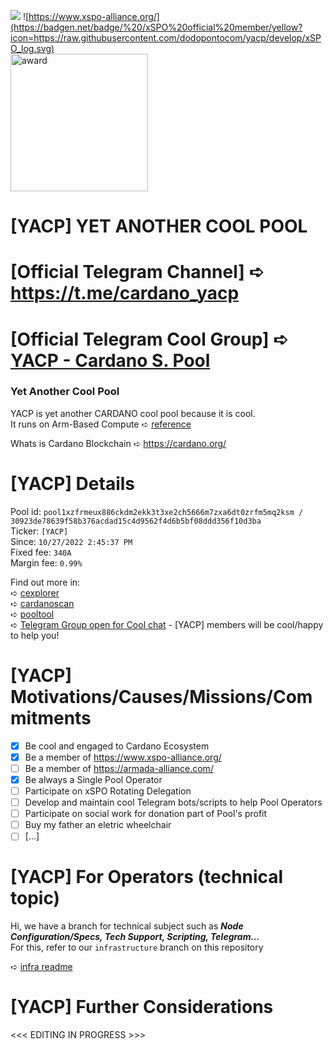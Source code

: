 ![](https://badgen.net/https/rodolfotiago.npkn.net/ada-price/) ![https://www.xspo-alliance.org/](https://badgen.net/badge/%20/xSPO%20official%20member/yellow?icon=https://raw.githubusercontent.com/dodopontocom/yacp/develop/xSPO_log.svg)  
<img src="https://js.cexplorer.io/img/award/a043982e305ece1af5cfa2bb429359.png" alt="award" width="220">

# [YACP] YET ANOTHER COOL POOL
# [Official Telegram Channel] ➪ https://t.me/cardano_yacp
# [Official Telegram Cool Group] ➪ [YACP - Cardano S. Pool](https://t.me/+N_cprPzi9qIwMmYx)

### Yet Another Cool Pool

YACP is yet another CARDANO cool pool because it is cool.  
It runs on Arm-Based Compute ➪ [reference](https://docs.oracle.com/en-us/iaas/Content/Compute/References/arm.htm)

Whats is Cardano Blockchain ➪ https://cardano.org/

# [YACP] Details
Pool id: `pool1xzfrmeux886ckdm2ekk3t3xe2ch5666m7zxa6dt0zrfm5mq2ksm / 30923de78639f58b376acdad15c4d9562f4d6b5bf08ddd356f10d3ba`  
Ticker: `[YACP]`  
Since: `10/27/2022 2:45:37 PM`   
Fixed fee: `340A`  
Margin fee: `0.99%`

Find out more in:  
➪ [cexplorer](https://cexplorer.io/pool/pool1xzfrmeux886ckdm2ekk3t3xe2ch5666m7zxa6dt0zrfm5mq2ksm)  
➪ [cardanoscan](https://cardanoscan.io/pool/30923de78639f58b376acdad15c4d9562f4d6b5bf08ddd356f10d3ba)  
➪ [pooltool](https://pooltool.io/pool/30923de78639f58b376acdad15c4d9562f4d6b5bf08ddd356f10d3ba/)  
➪ [Telegram Group open for Cool chat](https://t.me/+N_cprPzi9qIwMmYx) - [YACP] members will be cool/happy to help you!

# [YACP] Motivations/Causes/Missions/Commitments
- [x] Be cool and engaged to Cardano Ecosystem  
- [x] Be a member of https://www.xspo-alliance.org/  
- [ ] Be a member of https://armada-alliance.com/  
- [x] Be always a Single Pool Operator  
- [ ] Participate on xSPO Rotating Delegation  
- [ ] Develop and maintain cool Telegram bots/scripts to help Pool Operators  
- [ ] Participate on social work for donation part of Pool's profit  
- [ ] Buy my father an eletric wheelchair  
- [ ] [...]  

# [YACP] For Operators (technical topic)
Hi, we have a branch for technical subject such as ***Node Configuration/Specs, Tech Support, Scripting, Telegram...***  
For this, refer to our `infrastructure` branch on this repository  

➪ [infra readme](https://github.com/dodopontocom/yacp/tree/infrastructure#readme)

# [YACP] Further Considerations

<<< EDITING IN PROGRESS >>>
